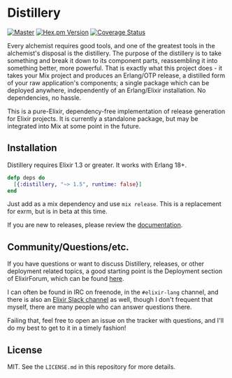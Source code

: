 # Distillery

[![Master](https://travis-ci.org/bitwalker/distillery.svg?branch=master)](https://travis-ci.org/bitwalker/distillery)
[![Hex.pm Version](http://img.shields.io/hexpm/v/distillery.svg?style=flat)](https://hex.pm/packages/distillery)
[![Coverage Status](https://coveralls.io/repos/github/bitwalker/distillery/badge.svg?branch=master)](https://coveralls.io/github/bitwalker/distillery?branch=master)

Every alchemist requires good tools, and one of the greatest tools in the alchemist's disposal
is the distillery. The purpose of the distillery is to take something and break it down to its
component parts, reassembling it into something better, more powerful. That is exactly
what this project does - it takes your Mix project and produces an Erlang/OTP release, a
distilled form of your raw application's components; a single package which can be deployed anywhere,
independently of an Erlang/Elixir installation. No dependencies, no hassle.

This is a pure-Elixir, dependency-free implementation of release generation for Elixir projects.
It is currently a standalone package, but may be integrated into Mix at some point in the future.

## Installation

Distillery requires Elixir 1.3 or greater. It works with Erlang 18+.

```elixir
defp deps do
  [{:distillery, "~> 1.5", runtime: false}]
end
```

Just add as a mix dependency and use `mix release`. This is a replacement for exrm, but is in beta at this time.

If you are new to releases, please review the [documentation](https://hexdocs.pm/distillery).

## Community/Questions/etc.

If you have questions or want to discuss Distillery, releases, or other deployment
related topics, a good starting point is the Deployment section of ElixirForum, which
can be found [here](https://elixirforum.com/c/dedicated-sections/deployment).

I can often be found in IRC on freenode, in the `#elixir-lang` channel, and there is
also an [Elixir Slack channel](https://elixir-slackin.herokuapp.com) as well, though I don't frequent that myself, there are
many people who can answer questions there.

Failing that, feel free to open an issue on the tracker with questions, and I'll do my
best to get to it in a timely fashion!

## License

MIT. See the `LICENSE.md` in this repository for more details.
